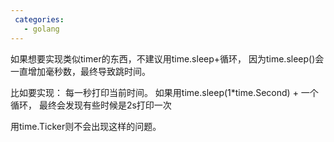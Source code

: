 ```yaml
---
 categories:
   - golang
---
```

如果想要实现类似timer的东西，不建议用time.sleep+循环，
因为time.sleep()会一直增加毫秒数，最终导致跳时间。

比如要实现：
每一秒打印当前时间。
如果用time.sleep(1*time.Second) + 一个循环，
最终会发现有些时候是2s打印一次

用time.Ticker则不会出现这样的问题。
